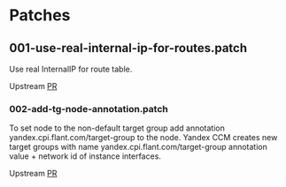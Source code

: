# Patches

## 001-use-real-internal-ip-for-routes.patch

Use real InternalIP for route table.

Upstream [PR](https://github.com/deckhouse/yandex-cloud-controller-manager/pull/53)

### 002-add-tg-node-annotation.patch

To set node to the non-default target group add annotation yandex.cpi.flant.com/target-group to the node. Yandex CCM creates new target groups with name yandex.cpi.flant.com/target-group annotation value + network id of instance interfaces.

Upstream [PR](https://github.com/deckhouse/yandex-cloud-controller-manager/pull/60)
